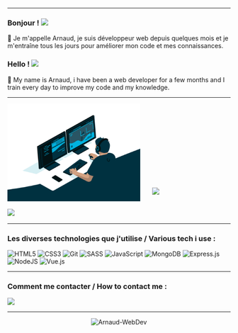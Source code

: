 ***
### Bonjour ! <img src="https://media.giphy.com/media/hvRJCLFzcasrR4ia7z/giphy.gif" width="25px"> 
💬 Je m'appelle Arnaud, je suis développeur web depuis quelques mois et je m'entraîne tous les jours pour améliorer mon code et mes connaissances.
### Hello ! <img src="https://media.giphy.com/media/hvRJCLFzcasrR4ia7z/giphy.gif" width="25px"> 
💬 My name is Arnaud, i have been a web developer for a few months and I train every day to improve my code and my knowledge. 

***

<img src="/img/code.gif" width="300" height="220" > <img src="https://github-readme-stats.vercel.app/api?username=Arnaud-WebDev&show_icons=true&theme=tokyonight" valign="15px" hspace="23"> 

![](https://visitor-badge.glitch.me/badge?page_id=Arnaud-WebDev.Arnaud-WebDev)

***
### Les diverses technologies que j'utilise / Various tech i use :
![HTML5](https://img.shields.io/badge/html5-%23E34F26.svg?style=for-the-badge&logo=html5&logoColor=white)
![CSS3](https://img.shields.io/badge/css3-%231572B6.svg?style=for-the-badge&logo=css3&logoColor=white)
![Git](https://img.shields.io/badge/git-%23F05033.svg?style=for-the-badge&logo=git&logoColor=white)
![SASS](https://img.shields.io/badge/SASS-hotpink.svg?style=for-the-badge&logo=SASS&logoColor=white)
![JavaScript](https://img.shields.io/badge/javascript-%23323330.svg?style=for-the-badge&logo=javascript&logoColor=%23F7DF1E)
![MongoDB](https://img.shields.io/badge/MongoDB-%234ea94b.svg?style=for-the-badge&logo=mongodb&logoColor=white)
![Express.js](https://img.shields.io/badge/express.js-%23404d59.svg?style=for-the-badge&logo=express&logoColor=%2361DAFB)
![NodeJS](https://img.shields.io/badge/node.js-6DA55F?style=for-the-badge&logo=node.js&logoColor=white)
![Vue.js](https://img.shields.io/badge/vuejs-%2335495e.svg?style=for-the-badge&logo=vuedotjs&logoColor=%234FC08D)

***
### Comment me contacter / How to contact me : <br />

<a href="mailto:arnaud.grandpierre@gmail.com">
  <img align="left" src="https://upload.wikimedia.org/wikipedia/commons/7/7e/Gmail_icon_%282020%29.svg" width="30px" />
</a>

<!-- <a href="https://www.linkedin.com">
  <img align="left" alt="Arnaud's LinkedIN" width="22px" src="https://raw.githubusercontent.com/peterthehan/peterthehan/master/assets/linkedin.svg" />
</a>  -->
<br />

***
<p align="center"> <img src="https://github-readme-stats.vercel.app/api/top-langs/?username=Arnaud-WebDev&layout=compact&theme=tokyonight" alt="Arnaud-WebDev" />
<!-- - 👋 Hi, I’m @Arnaud-WebDev
- 👀 I’m interested in JavaScript
- 🌱 I’m currently learning code
- 💞️ I’m looking to collaborate on ...
- 📫 How to reach me ... -->


<!---
Arnaud-WebDev/Arnaud-WebDev is a ✨ special ✨ repository because its `README.md` (this file) appears on your GitHub profile.
You can click the Preview link to take a look at your changes.
--->

